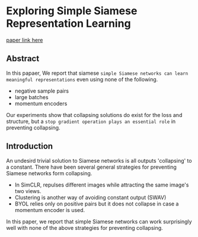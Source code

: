 # Exploring Simple Siamese Representation Learning

[paper link here](https://papers.nips.cc/paper/2020/file/f3ada80d5c4ee70142b17b8192b2958e-Paper.pdf)

## Abstract

In this papaer, We report that siamese `simple Siamese networks can learn meaningful representations` even using none of the following.
* negative sample pairs
* large batches
* momentum encoders

Our experiments show that collapsing solutions do exist for the loss and structure, but a `stop gradient operation plays an essential
role` in preventing collapsing.

## Introduction

An undesird trivial solution to Siamese networks is all outputs 'collapsing' to a constant. There have been several
general strategies for preventing Siamese networks form collapsing.
* In SimCLR, repulses different images while attracting the same image's two views.
* Clustering is another way of avoiding constant output (SWAV)
* BYOL relies only on positive pairs but it does not collapse in case a momentum encoder is used.

In this paper, we report that simple Siamese networks can work surprisingly well with none of the above
strategies for preventing collapsing.


